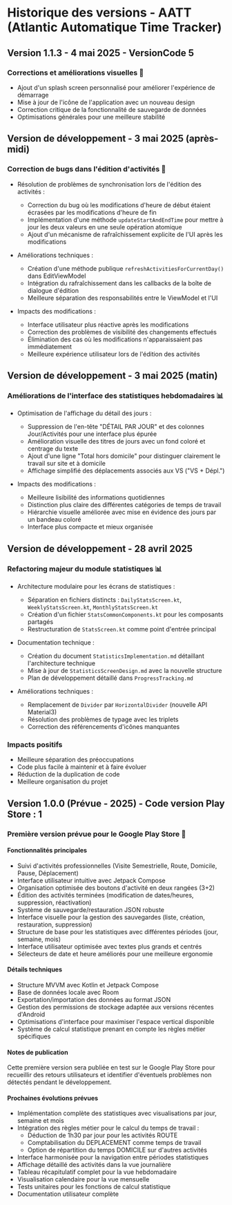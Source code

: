 # Historique des versions - AATT (Atlantic Automatique Time Tracker)

## Version 1.1.3 - 4 mai 2025 - VersionCode 5

### Corrections et améliorations visuelles 🎨

- Ajout d'un splash screen personnalisé pour améliorer l'expérience de démarrage
- Mise à jour de l'icône de l'application avec un nouveau design
- Correction critique de la fonctionnalité de sauvegarde de données
- Optimisations générales pour une meilleure stabilité

## Version de développement - 3 mai 2025 (après-midi)

### Correction de bugs dans l'édition d'activités 🐛

- Résolution de problèmes de synchronisation lors de l'édition des activités :
  - Correction du bug où les modifications d'heure de début étaient écrasées par les modifications d'heure de fin
  - Implémentation d'une méthode `updateStartAndEndTime` pour mettre à jour les deux valeurs en une seule opération atomique
  - Ajout d'un mécanisme de rafraîchissement explicite de l'UI après les modifications

- Améliorations techniques :
  - Création d'une méthode publique `refreshActivitiesForCurrentDay()` dans EditViewModel
  - Intégration du rafraîchissement dans les callbacks de la boîte de dialogue d'édition
  - Meilleure séparation des responsabilités entre le ViewModel et l'UI

- Impacts des modifications :
  - Interface utilisateur plus réactive après les modifications
  - Correction des problèmes de visibilité des changements effectués
  - Élimination des cas où les modifications n'apparaissaient pas immédiatement
  - Meilleure expérience utilisateur lors de l'édition des activités

## Version de développement - 3 mai 2025 (matin)

### Améliorations de l'interface des statistiques hebdomadaires 📊

- Optimisation de l'affichage du détail des jours :
  - Suppression de l'en-tête "DÉTAIL PAR JOUR" et des colonnes Jour/Activités pour une interface plus épurée
  - Amélioration visuelle des titres de jours avec un fond coloré et centrage du texte
  - Ajout d'une ligne "Total hors domicile" pour distinguer clairement le travail sur site et à domicile
  - Affichage simplifié des déplacements associés aux VS ("VS + Dépl.")

- Impacts des modifications :
  - Meilleure lisibilité des informations quotidiennes
  - Distinction plus claire des différentes catégories de temps de travail
  - Hiérarchie visuelle améliorée avec mise en évidence des jours par un bandeau coloré
  - Interface plus compacte et mieux organisée

## Version de développement - 28 avril 2025

### Refactoring majeur du module statistiques 📊

- Architecture modulaire pour les écrans de statistiques :
  - Séparation en fichiers distincts : `DailyStatsScreen.kt`, `WeeklyStatsScreen.kt`, `MonthlyStatsScreen.kt`
  - Création d'un fichier `StatsCommonComponents.kt` pour les composants partagés
  - Restructuration de `StatsScreen.kt` comme point d'entrée principal

- Documentation technique :
  - Création du document `StatisticsImplementation.md` détaillant l'architecture technique
  - Mise à jour de `StatisticsScreenDesign.md` avec la nouvelle structure
  - Plan de développement détaillé dans `ProgressTracking.md`

- Améliorations techniques :
  - Remplacement de `Divider` par `HorizontalDivider` (nouvelle API Material3)
  - Résolution des problèmes de typage avec les triplets
  - Correction des référencements d'icônes manquantes

### Impacts positifs
- Meilleure séparation des préoccupations
- Code plus facile à maintenir et à faire évoluer
- Réduction de la duplication de code
- Meilleure organisation du projet

## Version 1.0.0 (Prévue - 2025) - Code version Play Store : 1

### Première version prévue pour le Google Play Store 🎉

#### Fonctionnalités principales
- Suivi d'activités professionnelles (Visite Semestrielle, Route, Domicile, Pause, Déplacement)
- Interface utilisateur intuitive avec Jetpack Compose
- Organisation optimisée des boutons d'activité en deux rangées (3+2)
- Édition des activités terminées (modification de dates/heures, suppression, réactivation)
- Système de sauvegarde/restauration JSON robuste
- Interface visuelle pour la gestion des sauvegardes (liste, création, restauration, suppression)
- Structure de base pour les statistiques avec différentes périodes (jour, semaine, mois)
- Interface utilisateur optimisée avec textes plus grands et centrés
- Sélecteurs de date et heure améliorés pour une meilleure ergonomie

#### Détails techniques
- Structure MVVM avec Kotlin et Jetpack Compose
- Base de données locale avec Room
- Exportation/importation des données au format JSON
- Gestion des permissions de stockage adaptée aux versions récentes d'Android
- Optimisations d'interface pour maximiser l'espace vertical disponible
- Système de calcul statistique prenant en compte les règles métier spécifiques

#### Notes de publication
Cette première version sera publiée en test sur le Google Play Store pour recueillir des retours utilisateurs et identifier d'éventuels problèmes non détectés pendant le développement.

#### Prochaines évolutions prévues
- Implémentation complète des statistiques avec visualisations par jour, semaine et mois
- Intégration des règles métier pour le calcul du temps de travail :
  - Déduction de 1h30 par jour pour les activités ROUTE
  - Comptabilisation du DEPLACEMENT comme temps de travail
  - Option de répartition du temps DOMICILE sur d'autres activités
- Interface harmonisée pour la navigation entre périodes statistiques
- Affichage détaillé des activités dans la vue journalière
- Tableau récapitulatif complet pour la vue hebdomadaire
- Visualisation calendaire pour la vue mensuelle
- Tests unitaires pour les fonctions de calcul statistique
- Documentation utilisateur complète